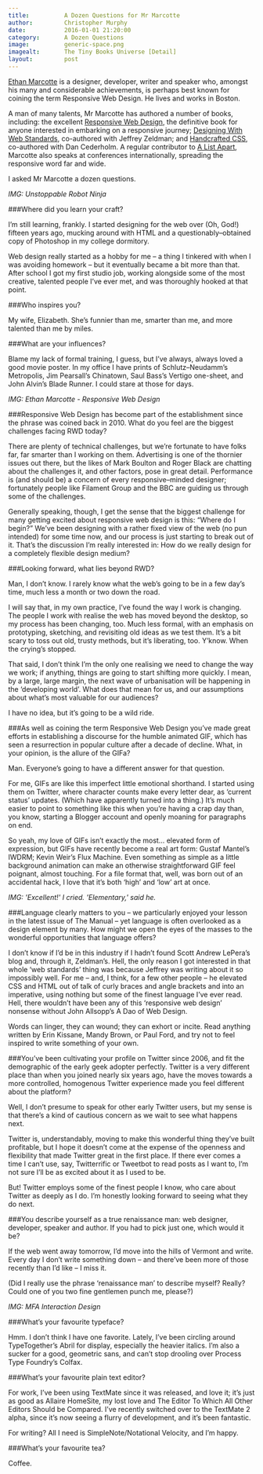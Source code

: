 ```yaml
---
title:			A Dozen Questions for Mr Marcotte
author:			Christopher Murphy
date:			2016-01-01 21:20:00
category: 		A Dozen Questions
image:			generic-space.png
imagealt:		The Tiny Books Universe [Detail]
layout:			post
---
```



[Ethan Marcotte][01] is a designer, developer, writer and speaker who, amongst his many and considerable achievements, is perhaps best known for coining the term Responsive Web Design. He lives and works in Boston.

A man of many talents, Mr Marcotte has authored a number of books, including: the excellent [Responsive Web Design][01], the definitive book for anyone interested in embarking on a responsive journey; [Designing With Web Standards][01], co-authored with Jeffrey Zeldman; and [Handcrafted CSS][01], co-authored with Dan Cederholm. A regular contributor to [A List Apart][01], Marcotte also speaks at conferences internationally, spreading the responsive word far and wide.

I asked Mr Marcotte a dozen questions.

*IMG: Unstoppable Robot Ninja*

###Where did you learn your craft?

I’m still learning, frankly. I started designing for the web over (Oh, God!) fifteen years ago, mucking around with HTML and a questionably–obtained copy of Photoshop in my college dormitory.

Web design really started as a hobby for me – a thing I tinkered with when I was avoiding homework – but it eventually became a bit more than that. After school I got my first studio job, working alongside some of the most creative, talented people I’ve ever met, and was thoroughly hooked at that point.

###Who inspires you?

My wife, Elizabeth. She’s funnier than me, smarter than me, and more talented than me by miles.

###What are your influences?

Blame my lack of formal training, I guess, but I’ve always, always loved a good movie poster. In my office I have prints of Schlutz–Neudamm’s Metropolis, Jim Pearsall’s Chinatown, Saul Bass’s Vertigo one-sheet, and John Alvin’s Blade Runner. I could stare at those for days.

*IMG: Ethan Marcotte - Responsive Web Design*

###Responsive Web Design has become part of the establishment since the phrase was coined back in 2010. What do you feel are the biggest challenges facing RWD today?

There are plenty of technical challenges, but we’re fortunate to have folks far, far smarter than I working on them. Advertising is one of the thornier issues out there, but the likes of Mark Boulton and Roger Black are chatting about the challenges it, and other factors, pose in great detail. Performance is (and should be) a concern of every responsive–minded designer; fortunately people like Filament Group and the BBC are guiding us through some of the challenges.

Generally speaking, though, I get the sense that the biggest challenge for many getting excited about responsive web design is this: “Where do I begin?” We’ve been designing with a rather fixed view of the web (no pun intended) for some time now, and our process is just starting to break out of it. That’s the discussion I’m really interested in: How do we really design for a completely flexible design medium?

###Looking forward, what lies beyond RWD?

Man, I don’t know. I rarely know what the web’s going to be in a few day’s time, much less a month or two down the road.

I will say that, in my own practice, I’ve found the way I work is changing. The people I work with realise the web has moved beyond the desktop, so my process has been changing, too. Much less formal, with an emphasis on prototyping, sketching, and revisiting old ideas as we test them. It’s a bit scary to toss out old, trusty methods, but it’s liberating, too. Y’know. When the crying’s stopped.

That said, I don’t think I’m the only one realising we need to change the way we work; if anything, things are going to start shifting more quickly. I mean, by a large, large margin, the next wave of urbanisation will be happening in the ‘developing world’. What does that mean for us, and our assumptions about what’s most valuable for our audiences?

I have no idea, but it’s going to be a wild ride.

###As well as coining the term Responsive Web Design you’ve made great efforts in establishing a discourse for the humble animated GIF, which has seen a resurrection in popular culture after a decade of decline. What, in your opinion, is the allure of the GIFa?

Man. Everyone’s going to have a different answer for that question.

For me, GIFs are like this imperfect little emotional shorthand. I started using them on Twitter, where character counts make every letter dear, as ‘current status’ updates. (Which have apparently turned into a thing.) It’s much easier to point to something like this when you’re having a crap day than, you know, starting a Blogger account and openly moaning for paragraphs on end.

So yeah, my love of GIFs isn’t exactly the most… elevated form of expression, but GIFs have recently become a real art form: Gustaf Mantel’s IWDRM; Kevin Weir’s Flux Machine. Even something as simple as a little background animation can make an otherwise straightforward GIF feel poignant, almost touching. For a file format that, well, was born out of an accidental hack, I love that it’s both ‘high’ and ‘low’ art at once.

*IMG: 'Excellent!' I cried. 'Elementary,' said he.*

###Language clearly matters to you – we particularly enjoyed your lesson in the latest issue of The Manual – yet language is often overlooked as a design element by many. How might we open the eyes of the masses to the wonderful opportunities that language offers?

I don’t know if I’d be in this industry if I hadn’t found Scott Andrew LePera’s blog and, through it, Zeldman’s. Hell, the only reason I got interested in that whole ‘web standards’ thing was because Jeffrey was writing about it so impossibly well. For me – and, I think, for a few other people – he elevated CSS and HTML out of talk of curly braces and angle brackets and into an imperative, using nothing but some of the finest language I’ve ever read. Hell, there wouldn’t have been any of this ‘responsive web design’ nonsense without John Allsopp’s A Dao of Web Design.

Words can linger, they can wound; they can exhort or incite. Read anything written by Erin Kissane, Mandy Brown, or Paul Ford, and try not to feel inspired to write something of your own.

###You’ve been cultivating your profile on Twitter since 2006, and fit the demographic of the early geek adopter perfectly. Twitter is a very different place than when you joined nearly six years ago, have the moves towards a more controlled, homogenous Twitter experience made you feel different about the platform?

Well, I don’t presume to speak for other early Twitter users, but my sense is that there’s a kind of cautious concern as we wait to see what happens next.

Twitter is, understandably, moving to make this wonderful thing they’ve built profitable, but I hope it doesn’t come at the expense of the openness and flexibility that made Twitter great in the first place. If there ever comes a time I can’t use, say, Twitterrific or Tweetbot to read posts as I want to, I’m not sure I’ll be as excited about it as I used to be.

But! Twitter employs some of the finest people I know, who care about Twitter as deeply as I do. I’m honestly looking forward to seeing what they do next.

###You describe yourself as a true renaissance man: web designer, developer, speaker and author. If you had to pick just one, which would it be?

If the web went away tomorrow, I’d move into the hills of Vermont and write. Every day I don’t write something down – and there’ve been more of those recently than I’d like – I miss it.

(Did I really use the phrase ‘renaissance man’ to describe myself? Really? Could one of you two fine gentlemen punch me, please?)

*IMG: MFA Interaction Design*

###What’s your favourite typeface?

Hmm. I don’t think I have one favorite. Lately, I’ve been circling around TypeTogether’s Abril for display, especially the heavier italics. I’m also a sucker for a good, geometric sans, and can’t stop drooling over Process Type Foundry’s Colfax.

###What’s your favourite plain text editor?

For work, I’ve been using TextMate since it was released, and love it; it’s just as good as Allaire HomeSite, my lost love and The Editor To Which All Other Editors Should be Compared. I’ve recently switched over to the TextMate 2 alpha, since it’s now seeing a flurry of development, and it’s been fantastic.

For writing? All I need is SimpleNote/Notational Velocity, and I’m happy.

###What’s your favourite tea?

Coffee.


[01]: http://tinybooks.org "Tiny Books"